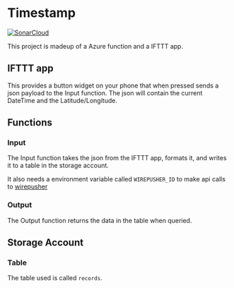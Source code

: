 # Timestamp
[![SonarCloud](https://img.shields.io/badge/Sonar-Cloud-orange)](https://sonarcloud.io/dashboard?id=timestamp-app_timestamp-app)


This project is madeup of a Azure function and a IFTTT app.

## IFTTT app
This provides a button widget on your phone that when pressed sends a json
payload to the Input function.
The json will contain the current DateTime and the Latitude/Longitude.

## Functions

### Input
The Input function takes the json from the IFTTT app, formats it, and writes
it to a table in the storage account.

It also needs a environment variable called `WIREPUSHER_ID` to make api calls
to [wirepusher](https://wirepusher.com/)

### Output
The Output function returns the data in the table when queried.

## Storage Account

### Table
The table used is called `records`.
